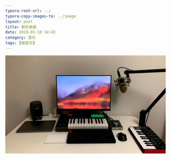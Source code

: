 ```yaml
---
typora-root-url: ../
typora-copy-images-to: ../image
layout: post
title: 新的桌面
date: 2019-01-10 14:43
category: 音乐
tags: [做音乐]
---
```






![Xnip2019-01-10_15-21-34](/image/Xnip2019-01-10_15-21-34.jpg)
